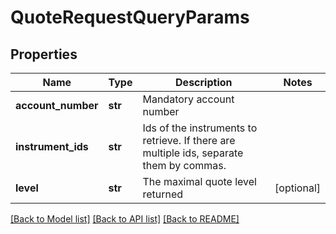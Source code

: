 # QuoteRequestQueryParams

## Properties
Name | Type | Description | Notes
------------ | ------------- | ------------- | -------------
**account_number** | **str** | Mandatory account number | 
**instrument_ids** | **str** | Ids of the instruments to retrieve. If there are multiple ids, separate them by commas. | 
**level** | **str** | The maximal quote level returned | [optional] 

[[Back to Model list]](../README.md#documentation-for-models) [[Back to API list]](../README.md#documentation-for-api-endpoints) [[Back to README]](../README.md)


